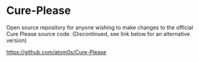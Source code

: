 Cure-Please
===========

Open source repository for anyone wishing to make changes to the official Cure Please source code. (Discontinued, see link below for an alternative version)

https://github.com/atom0s/Cure-Please

